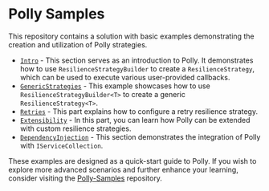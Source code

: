 # Polly Samples

This repository contains a solution with basic examples demonstrating the creation and utilization of Polly strategies.

- [`Intro`](./Intro) - This section serves as an introduction to Polly. It demonstrates how to use `ResilienceStrategyBuilder` to create a `ResilienceStrategy`, which can be used to execute various user-provided callbacks.
- [`GenericStrategies`](./GenericStrategies) - This example showcases how to use `ResilienceStrategyBuilder<T>` to create a generic `ResilienceStrategy<T>`.
- [`Retries`](./Retries) - This part explains how to configure a retry resilience strategy.
- [`Extensibility`](./Extensibility) - In this part, you can learn how Polly can be extended with custom resilience strategies.
- [`DependencyInjection`](./DependencyInjection) - This section demonstrates the integration of Polly with `IServiceCollection`.

These examples are designed as a quick-start guide to Polly. If you wish to explore more advanced scenarios and further enhance your learning, consider visiting the [Polly-Samples](https://github.com/App-vNext/Polly-Samples) repository.
